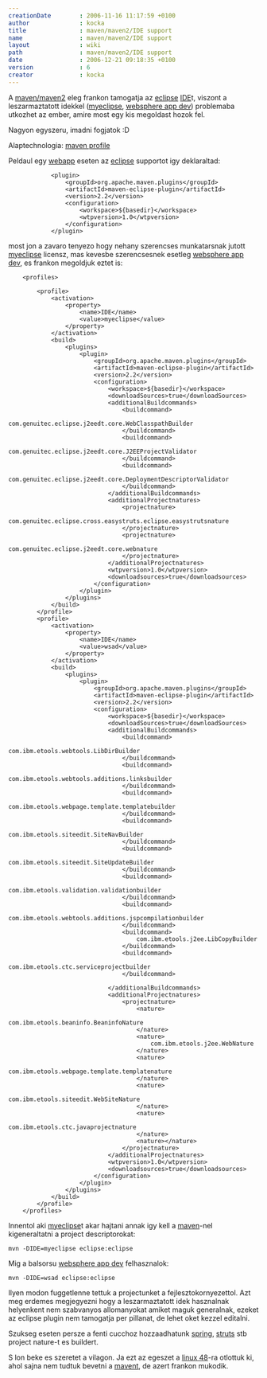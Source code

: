 ```yaml
---
creationDate        : 2006-11-16 11:17:59 +0100 
author              : kocka 
title               : maven/maven2/IDE support 
name                : maven/maven2/IDE support 
layout              : wiki 
path                : maven/maven2/IDE support 
date                : 2006-12-21 09:18:35 +0100 
version             : 6 
creator             : kocka 
---
```

A [maven/maven2](../../maven/maven2.html) eleg frankon tamogatja az [eclipse](../../Eclipse.html) [IDE](../../IDE.html)t, viszont a leszarmaztatott idekkel ([myeclipse](../../myeclipse.html), [websphere app dev](../../Websphere%20App%20Dev.html)) problemaba utkozhet az ember, amire most egy kis megoldast hozok fel.

Nagyon egyszeru, imadni fogjatok :D

Alaptechnologia: [maven profile](http://maven.apache.org/guides/introduction/introduction-to-profiles.html)

Peldaul egy [webapp](../../webapp.html) eseten az [eclipse](../../Eclipse.html) supportot igy deklaraltad: 

```
			<plugin>
				<groupId>org.apache.maven.plugins</groupId>
				<artifactId>maven-eclipse-plugin</artifactId>
				<version>2.2</version>
				<configuration>
					<workspace>${basedir}</workspace>
					<wtpversion>1.0</wtpversion>
				</configuration>
			</plugin>
```

most jon a zavaro tenyezo hogy nehany szerencses munkatarsnak jutott [myeclipse](../../myeclipse.html) licensz, mas kevesbe szerencsesnek esetleg [websphere app dev](../../Websphere%20App%20Dev.html), es frankon megoldjuk eztet is:

```
	<profiles>

		<profile>
			<activation>
				<property>
					<name>IDE</name>
					<value>myeclipse</value>
				</property>
			</activation>
			<build>
				<plugins>
					<plugin>
						<groupId>org.apache.maven.plugins</groupId>
						<artifactId>maven-eclipse-plugin</artifactId>
						<version>2.2</version>
						<configuration>
							<workspace>${basedir}</workspace>
							<downloadSources>true</downloadSources>
							<additionalBuildcommands>
								<buildcommand>
									com.genuitec.eclipse.j2eedt.core.WebClasspathBuilder
								</buildcommand>
								<buildcommand>
									com.genuitec.eclipse.j2eedt.core.J2EEProjectValidator
								</buildcommand>
								<buildcommand>
									com.genuitec.eclipse.j2eedt.core.DeploymentDescriptorValidator
								</buildcommand>
							</additionalBuildcommands>
							<additionalProjectnatures>
								<projectnature>
									com.genuitec.eclipse.cross.easystruts.eclipse.easystrutsnature
								</projectnature>
								<projectnature>
									com.genuitec.eclipse.j2eedt.core.webnature
								</projectnature>
							</additionalProjectnatures>
							<wtpversion>1.0</wtpversion>
							<downloadsources>true</downloadsources>
						</configuration>
					</plugin>
				</plugins>
			</build>
		</profile>
		<profile>
			<activation>
				<property>
					<name>IDE</name>
					<value>wsad</value>
				</property>
			</activation>
			<build>
				<plugins>
					<plugin>
						<groupId>org.apache.maven.plugins</groupId>
						<artifactId>maven-eclipse-plugin</artifactId>
						<version>2.2</version>
						<configuration>
							<workspace>${basedir}</workspace>
							<downloadSources>true</downloadSources>
							<additionalBuildcommands>
								<buildcommand>
									com.ibm.etools.webtools.LibDirBuilder
								</buildcommand>
								<buildcommand>
									com.ibm.etools.webtools.additions.linksbuilder
								</buildcommand>
								<buildcommand>
									com.ibm.etools.webpage.template.templatebuilder
								</buildcommand>
								<buildcommand>
									com.ibm.etools.siteedit.SiteNavBuilder
								</buildcommand>
								<buildcommand>
									com.ibm.etools.siteedit.SiteUpdateBuilder
								</buildcommand>
								<buildcommand>
									com.ibm.etools.validation.validationbuilder
								</buildcommand>
								<buildcommand>
									com.ibm.etools.webtools.additions.jspcompilationbuilder
								</buildcommand>
								<buildcommand>
									com.ibm.etools.j2ee.LibCopyBuilder
								</buildcommand>
								<buildcommand>
									com.ibm.etools.ctc.serviceprojectbuilder
								</buildcommand>

							</additionalBuildcommands>
							<additionalProjectnatures>
								<projectnature>
									<nature>
										com.ibm.etools.beaninfo.BeaninfoNature
									</nature>
									<nature>
										com.ibm.etools.j2ee.WebNature
									</nature>
									<nature>
										com.ibm.etools.webpage.template.templatenature
									</nature>
									<nature>
										com.ibm.etools.siteedit.WebSiteNature
									</nature>
									<nature>
										com.ibm.etools.ctc.javaprojectnature
									</nature>
									<nature></nature>
								</projectnature>
							</additionalProjectnatures>
							<wtpversion>1.0</wtpversion>
							<downloadsources>true</downloadsources>
						</configuration>
					</plugin>
				</plugins>
			</build>
		</profile>
	</profiles>

```

Innentol aki [myeclipse](../../myeclipse.html)t akar hajtani annak igy kell a [maven](../../maven.html)-nel kigeneraltatni a project descriptorokat:
```
mvn -DIDE=myeclipse eclipse:eclipse
```

Mig a balsorsu [websphere app dev](../../Websphere%20App%20Dev.html) felhasznalok:
```
mvn -DIDE=wsad eclipse:eclipse
```

Ilyen modon fuggetlenne tettuk a projectunket a fejlesztokornyezettol. Azt meg erdemes megjegyezni hogy a leszarmaztatott idek hasznalnak helyenkent nem szabvanyos allomanyokat amiket maguk generalnak, ezeket az eclipse plugin nem tamogatja per pillanat, de lehet oket kezzel editalni.

Szukseg eseten persze a fenti cucchoz hozzaadhatunk [spring](../../spring.html), [struts](../../struts.html) stb project nature-t es buildert.

S lon beke es szeretet a vilagon. Ja ezt az egeszet a [linux 48](../../Linux%2048.html)-ra otlottuk ki, ahol sajna nem tudtuk bevetni a [mavent](../../Missing.html), de azert frankon mukodik.
